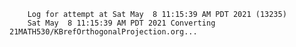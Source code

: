         Log for attempt at Sat May  8 11:15:39 AM PDT 2021 (13235)
        Sat May  8 11:15:39 AM PDT 2021 Converting 21MATH530/KBrefOrthogonalProjection.org...
